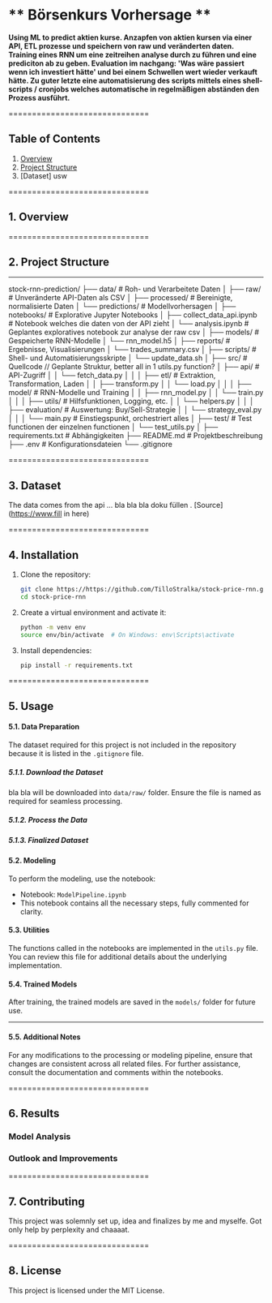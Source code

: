 # ** Börsenkurs Vorhersage **  
**Using ML to predict aktien kurse. Anzapfen von aktien kursen via einer API, ETL prozesse und speichern von raw und veränderten daten. Training eines RNN um eine zeitreihen analyse durch zu führen und eine prediciton ab zu geben. Evaluation im nachgang: 'Was wäre passiert wenn ich investiert hätte' und bei einem Schwellen wert wieder verkauft hätte. Zu guter letzte eine automatisierung des scripts mittels eines shell-scripts / cronjobs welches automatische in regelmäßigen abständen den Prozess ausführt.**

==============================

## **Table of Contents**  
1. [Overview](#overview)  
2. [Project Structure](#project-structure)  
3. [Dataset] usw 

==============================

## **1. Overview**  


==============================


## **2. Project Structure**
------------
stock-rnn-prediction/
    ├── data/                               # Roh- und Verarbeitete Daten
    │   ├── raw/                            # Unveränderte API-Daten als CSV
    │   ├── processed/                      # Bereinigte, normalisierte Daten
    │   └── predictions/                    # Modellvorhersagen
    │
    ├── notebooks/                          # Explorative Jupyter Notebooks
    │   ├── collect_data_api.ipynb          # Notebook welches die daten von der API zieht 
    │   └── analysis.ipynb                  # Geplantes exploratives notebook zur analyse der raw csv
    │
    ├── models/                   # Gespeicherte RNN-Modelle
    │   └── rnn_model.h5
    │
    ├── reports/                  # Ergebnisse, Visualisierungen
    │   └── trades_summary.csv
    │
    ├── scripts/                  # Shell- und Automatisierungsskripte
    │   └── update_data.sh
    │
    ├── src/                      # Quellcode  // Geplante Struktur, better all in 1 utils.py function?
    │   ├── api/                  # API-Zugriff
    │   │   └── fetch_data.py
    │   │
    │   ├── etl/                  # Extraktion, Transformation, Laden
    │   │   ├── transform.py
    │   │   └── load.py
    │   │
    │   ├── model/                # RNN-Modelle und Training
    │   │   ├── rnn_model.py
    │   │   └── train.py
    │   │
    │   ├── utils/                # Hilfsfunktionen, Logging, etc.
    │   │   └── helpers.py
    │   │
    │   ├── evaluation/           # Auswertung: Buy/Sell-Strategie
    │   │   └── strategy_eval.py
    │   │
    │   └── main.py               # Einstiegspunkt, orchestriert alles
    │
    ├── test/                      # Test functionen der einzelnen functionen
    │   └── test_utils.py
    │
    ├── requirements.txt          # Abhängigkeiten
    ├── README.md                 # Projektbeschreibung
    ├── .env                      # Konfigurationsdateien
    └── .gitignore

==============================

## **3. Dataset**
The data comes from the api ... bla bla bla doku füllen . [Source](https://www.fill in here)

==============================

## **4. Installation**
1. Clone the repository:
    ```bash
    git clone https://https://github.com/TilloStralka/stock-price-rnn.git
    cd stock-price-rnn
    ```

2. Create a virtual environment and activate it:
    ```bash
    python -m venv env
    source env/bin/activate  # On Windows: env\Scripts\activate
    ```

3. Install dependencies:
    ```bash
    pip install -r requirements.txt
    ```

==============================

## **5. Usage**

#### **5.1. Data Preparation**
The dataset required for this project is not included in the repository because it is listed in the `.gitignore` file.  

##### **5.1.1. Download the Dataset**  
bla bla will be downloaded into `data/raw/` folder. Ensure the file is named as required for seamless processing.

##### **5.1.2. Process the Data**  


##### **5.1.3. Finalized Dataset**  


#### **5.2. Modeling**
To perform the modeling, use the notebook:  
- Notebook: `ModelPipeline.ipynb`  
- This notebook contains all the necessary steps, fully commented for clarity.  

#### **5.3. Utilities**
The functions called in the notebooks are implemented in the `utils.py` file. You can review this file for additional details about the underlying implementation.

#### **5.4. Trained Models**
After training, the trained models are saved in the `models/` folder for future use.  

---

#### **5.5. Additional Notes**
For any modifications to the processing or modeling pipeline, ensure that changes are consistent across all related files. For further assistance, consult the documentation and comments within the notebooks.

==============================

## **6. Results**



### Model Analysis


### Outlook and Improvements



==============================

## **7. Contributing**

This project was solemnly set up, idea and finalizes by me and myselfe. Got only help by perplexity and chaaaat. 

==============================

## **8. License**

This project is licensed under the MIT License.
